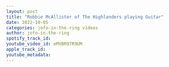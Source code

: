 ```yaml
---
layout: post
title: "Robbie McAllister of The Highlanders playing Guitar"
date: 2022-10-05
categories: jofo-in-the-ring videos
author: jofo-in-the-ring
spotify_track_id: 
youtube_video_id: eMVBR97R9UM
apple_track_id: 
youtube_metadata: 
---
```

